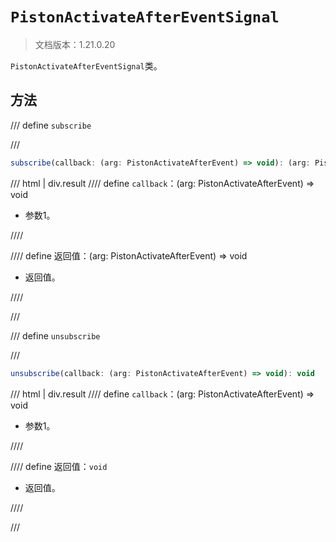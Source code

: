 # `PistonActivateAfterEventSignal`

> 文档版本：1.21.0.20

`PistonActivateAfterEventSignal`类。

## 方法

/// define
`subscribe`


///

```js
subscribe(callback: (arg: PistonActivateAfterEvent) => void): (arg: PistonActivateAfterEvent) => void
```

/// html | div.result
//// define
`callback`：(arg: PistonActivateAfterEvent) => void

- 参数1。


////

//// define
返回值：(arg: PistonActivateAfterEvent) => void

- 返回值。


////

///


/// define
`unsubscribe`


///

```js
unsubscribe(callback: (arg: PistonActivateAfterEvent) => void): void
```

/// html | div.result
//// define
`callback`：(arg: PistonActivateAfterEvent) => void

- 参数1。


////

//// define
返回值：`void`

- 返回值。


////

///

